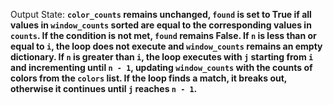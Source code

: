 Output State: **`color_counts` remains unchanged, `found` is set to True if all values in `window_counts` sorted are equal to the corresponding values in `counts`. If the condition is not met, `found` remains False. If `n` is less than or equal to `i`, the loop does not execute and `window_counts` remains an empty dictionary. If `n` is greater than `i`, the loop executes with `j` starting from `i` and incrementing until `n - 1`, updating `window_counts` with the counts of colors from the `colors` list. If the loop finds a match, it breaks out, otherwise it continues until `j` reaches `n - 1`.**